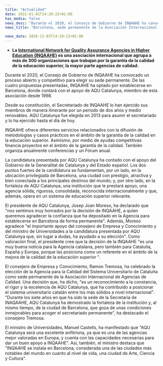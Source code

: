 ```yaml
---
title: "Actualidad"  
date: 2022-01-01T14:20:22+01:00
has_media: false
news_desc: "Durante el 2020, el Consejo de Gobierno de INQAAHE ha convocado un proceso abierto y competitivo para elegir su sede permanente. De las cuatro propuestas presentadas, INQAAHE ha optado por establecerse en Barcelona, donde contará con el apoyo de AQU Catalunya, miembro de esta asociación desde 1998."
news_title: "Barcelona, sede permanente de la Asociación Internacional de Agencias de Calidad, INQAAHE"

news_date: 2020-12-03T14:20:22+01:00
---
```

<ul>
<li><b>La<span>&nbsp;</span><a title="http://www.inqaahe.org/" href="http://www.inqaahe.org/" target="_blank" rel="noreferrer noopener" tabindex="-1">International Network for Quality Assurance Agencies in Higher Education (INQAAHE)</a><span>&nbsp;</span>es una asociaci&oacute;n internacional que agrupa a m&aacute;s de 300 organizaciones que trabajan por la garant&iacute;a de la calidad de la educaci&oacute;n superior, la mayor parte agencias de calidad.</b></li>
</ul>
<p>Durante el 2020, el Consejo de Gobierno de INQAAHE ha convocado un proceso abierto y competitivo para elegir su sede permanente. De las cuatro propuestas presentadas, INQAAHE ha optado por establecerse en Barcelona, donde contar&aacute; con el apoyo de AQU Catalunya, miembro de esta asociaci&oacute;n desde 1998.</p>
<p>Desde su constituci&oacute;n, el Secretariado de INQAAHE lo han ejercido sus miembros de manera itinerante por un periodo de dos a&ntilde;os y medio renovables. AQU Catalunya fue elegida en 2013 para asumir el secretariado y lo ha ejercido hasta el d&iacute;a de hoy.</p>
<p>INQAAHE ofrece diferentes servicios relacionados con la difusi&oacute;n de metodolog&iacute;as y casos pr&aacute;cticos en el &aacute;mbito de la garant&iacute;a de la calidad en la educaci&oacute;n superior. Asimismo, por medio de ayudas competitivas financia proyectos en el &aacute;mbito de la garant&iacute;a de la calidad. Tambi&eacute;n organiza anualmente conferencias y un F&oacute;rum anual.</p>
<p>La candidatura presentada por AQU Catalunya ha contado con el apoyo del Gobierno de la Generalitat de Catalunya y del Estado espa&ntilde;ol. Los dos puntos fuertes de la candidatura se fundamentan, por un lado, en la ubicaci&oacute;n privilegiada de Barcelona, una ciudad con prestigio, atractiva y bien conectada a los principales destinos del mundo; y, por otro lado, en la fortaleza de AQU Catalunya, una instituci&oacute;n que le prestar&aacute; apoyo, una agencia s&oacute;lida, rigurosa, consolidada, reconocida internacionalmente y que, adem&aacute;s, opera en un sistema de educaci&oacute;n superior relevante.</p>
<p>El presidente de AQU Catalunya, Josep Joan Moreso, ha declarado que "nos sentimos muy honrados por la decisi&oacute;n de INQAAHE, a quien queremos agradecer la confianza que ha depositado en la Agencia para establecerse en Barcelona de forma permanente". Adem&aacute;s, Moreso agradece "el importante apoyo del consejero de Empresa y Conocimiento y del ministro de Universidades a la candidatura presentada por AQU Catalunya que, sin lugar a dudas, ha ayudado a su elecci&oacute;n". Como valoraci&oacute;n final, el presidente cree que la decisi&oacute;n de la INQAAHE "es una muy buena noticia para la Agencia catalana, pero tambi&eacute;n para Catalu&ntilde;a, Espa&ntilde;a y Europa, porque las posiciona como un referente en el &aacute;mbito de la mejora de la calidad de la educaci&oacute;n superior ".</p>
<p>El consejero de Empresa y Conocimiento, Ramon Tremosa, ha celebrado la elecci&oacute;n de la Agencia para la Calidad del Sistema Universitario de Catalu&ntilde;a como sede permanente de la Asociaci&oacute;n Internacional de Agencias de Calidad. Una decisi&oacute;n que, ha dicho, "es un reconocimiento a la constancia, el rigor y la excelencia de AQU Catalunya, que ha contribuido a posicionar el sistema universitario catal&aacute;n entre los m&aacute;s s&oacute;lidos a nivel internacional". "Durante los siete a&ntilde;os en que ha sido la sede de la Secretar&iacute;a de INAQAAHE, AQU Catalunya ha demostrado la fortaleza de la instituci&oacute;n y, al mismo tiempo, de la ciudad de Barcelona, que goza de unas condiciones inmejorables para acoger el secretariado permanente", ha destacado el consejero Tremosa.</p>
<p>El ministro de Universidades, Manuel Castells, ha manifestado que "AQU Catalunya ser&aacute; una excelente anfitriona, ya que es una de las agencias mejor valoradas en Europa, y cuenta con las capacidades necesarias para dar un buen apoyo a INQAAHE". As&iacute;, tambi&eacute;n, el ministro destaca que "INQAAHE se instala en Barcelona, considerada una de las ciudades m&aacute;s notables del mundo en cuanto al nivel de vida, una ciudad de Arte, Ciencia y Cultura".</p>